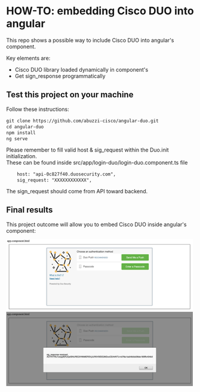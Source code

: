 # HOW-TO: embedding Cisco DUO into angular

This repo shows a possible way to include Cisco DUO into angular's component.

Key elements are:
- Cisco DUO library loaded dynamically in component's
- Get sign_response programmatically

## Test this project on your machine

Follow these instructions:

```
git clone https://github.com/abuzzi-cisco/angular-duo.git
cd angular-duo
npm install
ng serve
```

Please remember to fill valid host & sig_request within the Duo.init initialization.<br>
These can be found inside src/app/login-duo/login-duo.component.ts file

        host: "api-0c827f40.duosecurity.com",
        sig_request: "XXXXXXXXXXXX",

The sign_request should come from API toward backend.


## Final results

This project outcome will allow you to embed Cisco DUO inside angular's component:

<img src="https://github.com/abuzzi-cisco/angular-duo/blob/master/cisco_duo_1of2.png" width="500">
<img src="https://github.com/abuzzi-cisco/angular-duo/blob/master/cisco_duo_2of2.png" width="500">
